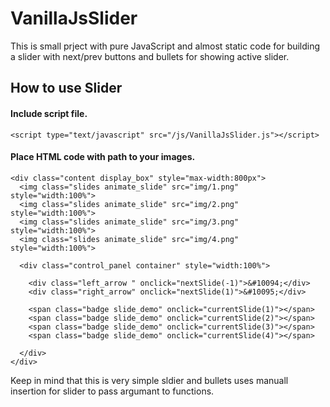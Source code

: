 # VanillaJsSlider

This is small prject with pure JavaScript and almost static code for building a slider with next/prev buttons and bullets for showing active slider.

## How to use Slider

#### Include script file.

```
<script type="text/javascript" src="/js/VanillaJsSlider.js"></script>
```

#### Place HTML code with path to your images.

```
<div class="content display_box" style="max-width:800px">
  <img class="slides animate_slide" src="img/1.png" style="width:100%">
  <img class="slides animate_slide" src="img/2.png" style="width:100%">
  <img class="slides animate_slide" src="img/3.png" style="width:100%">
  <img class="slides animate_slide" src="img/4.png" style="width:100%">
  
  <div class="control_panel container" style="width:100%">
    
    <div class="left_arrow " onclick="nextSlide(-1)">&#10094;</div>
    <div class="right_arrow" onclick="nextSlide(1)">&#10095;</div>
    
    <span class="badge slide_demo" onclick="currentSlide(1)"></span>
    <span class="badge slide_demo" onclick="currentSlide(2)"></span>
    <span class="badge slide_demo" onclick="currentSlide(3)"></span>
    <span class="badge slide_demo" onclick="currentSlide(4)"></span>
    
  </div>
</div>
```

Keep in mind that this is very simple sldier and bullets uses manuall insertion for slider to pass argumant to functions.
